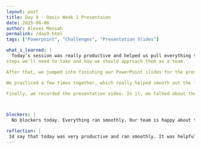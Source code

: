 ```yaml
---
layout: post
title: Day 9 - Oasis Week 1 Presentaion
date: 2025-06-06
author: Alexes Mensah
permalink: /day9.html
tags: ["Powerpoint", "Challenges", "Presentation Slides"]

what_i_learned: |
  Today’s session was really productive and helped us pull everything together. We started by going over the plan for next week like what 
steps we’ll need to take and how we should approach them as a team. 

After that, we jumped into finishing our PowerPoint slides for the presentation video. Everyone focused on their sections. Once the slides were finalized, we took time to assign roles. Each of us chose a slide or specific part to talk about during the recording, and we made sure everyone felt confident with what they were presenting.

We practiced a few times together, which really helped smooth out the flow of the presentation. Along the way, we made some small tweaks adjusting slide layouts, rewording certain points, and improving how we explained our challenges and accomplishments. 

Finally, we recorded the presentation video. In it, we talked about the challenges we’ve faced so far, what we’ve accomplished as a group, and what we’re excited to work on next. 



blockers: |
  No blockers today. Everything ran smoothly. Our team is happy about today.

reflection: | 
 Id say that today was very productive and ran smoothly. It was helpful to talk through things in advance so that we all feel more prepared and aligned moving forward. It was nice to see how much effort each person was putting into making the slides look clean, professional, and engaging. It felt very collaborative, and we were all supportive of each other in making it the best it could be. It felt good to look back on how far we’ve come and to share that in a way that reflects our teamwork and growth. The whole experience reminded me how important planning is when working on a real world project like this and how rewarding it is to see your hard work come together in a final product.
---
```

